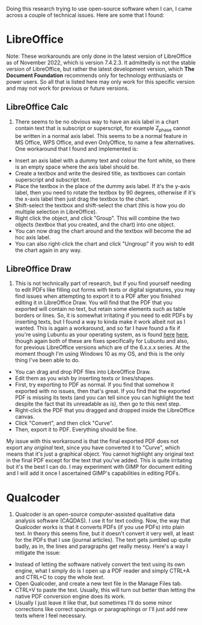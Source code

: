 Doing this research trying to use open-source software when I can, I came across a couple of technical issues. Here are some that I found:

# LibreOffice

Note: These workarounds are only done in the latest version of LibreOffice as of November 2022, which is version 7.4.2.3. It admittedly is not the stable version of LibreOffice, but rather the latest development version, which **The Document Foundation** recommends only for technology enthusiasts or power users. So all that is listed here may only work for this specific version and may not work for previous or future versions.

## LibreOffice Calc

1. There seems to be no obvious way to have an axis label in a chart contain text that is subscript or superscript, for example Z<sub>phase</sub> cannot be written in a normal axis label. This seems to be a normal feature in MS Office, WPS Office, and even OnlyOffice, to name a few alternatives. One workaround that I found and implemented is:

* Insert an axis label with a dummy text and colour the font white, so there is an empty space where the axis label should be.
* Create a textbox and write the desired title, as textboxes can contain superscript and subscript text.
* Place the textbox in the place of the dummy axis label. If it's the y-axis label, then you need to rotate the textbox by 90 degrees, otherwise if it's the x-axis label then just drag the textbox to the chart.
* Shift-select the textbox and shift-select the chart (this is how you do multiple selection in LibreOffice).
* Right click the object, and click "Group". This will combine the two objects (textbox that you created, and the chart) into one object.
* You can now drag the chart around and the textbox will become the ad hoc axis label.
* You can also right-click the chart and click "Ungroup" if you wish to edit the chart again in any way. 

## LibreOffice Draw

1. This is not technically part of research, but if you find yourself needing to edit PDFs like filling out forms with texts or digital signatures, you may find issues when attempting to export it to a PDF after you finished editing it in LibreOffice Draw. You will find that the PDF that you exported will contain no text, but retain some elements such as table borders or lines. So, it is somewhat irritating if you need to edit PDFs by inserting texts, but I found a way to kinda make it work albeit not as I wanted. This is again a workaround, and so far I have found a fix if you're using Lubuntu as your operating system, as is found [here](https://ask.libreoffice.org/t/export-or-print-to-pdf-no-text/52178/18) [here](https://ask.libreoffice.org/t/text-not-showing-when-exporting-to-pdf-or-printing-in-6-4-4-2/55075/8), though again both of these are fixes specifically for Lubuntu and also, for previous LibreOffice versions which are of the 6.x.x.x series. At the moment though I'm using Windows 10 as my OS, and this is the only thing I've been able to do.

* You can drag and drop PDF files into LibreOffice Draw.
* Edit them as you wish by inserting texts or lines/shapes.
* First, try exporting to PDF as normal. If you find that somehow it exported with no issues, then that's great. If you find that the exported PDF is missing its texts (and you can tell since you can highlight the text despite the fact that its unreadable as is), then go to this next step.
* Right-click the PDF that you dragged and dropped inside the LibreOffice canvas.
* Click "Convert", and then click "Curve".
* Then, export it to PDF. Everything should be fine.

My issue with this workaround is that the final exported PDF does not export any *original* text, since you have converted it to "Curve", which means that it's just a graphical object. You cannot highlight any original text in the final PDF except for the text that you've added. This is quite irritating but it's the best I can do. I may experiment with GIMP for document editing and I will add it once I ascertained GIMP's capabilities in editing PDFs.

# Qualcoder

1. Qualcoder is an open-source computer-assisted qualitative data analysis software (CAQDAS). I use it for text coding. Now, the way that Qualcoder works is that it converts PDFs (if you use PDFs) into plain text. In theory this seems fine, but it doesn't convert it very well, at least for the PDFs that I use (journal articles). The text gets jumbled up quite badly, as in, the lines and paragraphs get really messy. Here's a way I mitigate the issue:

* Instead of letting the software natively convert the text using its own engine, what I simply do is I open up a PDF reader and simply CTRL+A and CTRL+C to copy the whole *text*.
* Open Qualcoder, and create a new text file in the Manage Files tab.
* CTRL+V to paste the text. Usually, this will turn out better than letting the native PDF conversion engine does its work.
* Usually I just leave it like that, but sometimes I'll do some minor corrections like correct spacings or paragraphings or I'll just add new texts where I feel necessary.